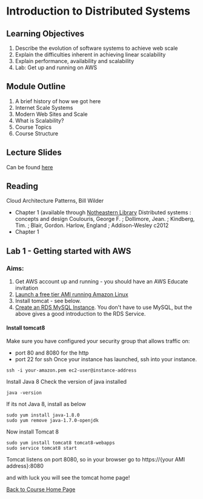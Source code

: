 # Introduction to Distributed Systems

## Learning Objectives

1. Describe the evolution of software systems to achieve web scale
1. Explain the difficulties inherent in achieving linear scalability
1. Explain performance, availability and scalability
1. Lab: Get up and running on AWS 

## Module Outline

1. A brief history of how we got here
1. Internet Scale Systems
1. Modern Web Sites and Scale
1. What is Scalability?
1. Course Topics
1. Course Structure

## Lecture Slides
Can be found [here](https://gortonator.github.io/bsds-6650/lectures/week1-Intro/BSDS-2019-Week-1.pdf)

## Reading
Cloud Architecture Patterns, Bill Wilder
* Chapter 1 (available through [Notheastern Library](https://library.northeastern.edu/)
Distributed systems : concepts and design
Coulouris, George F. ; Dollimore, Jean. ; Kindberg, Tim. ; Blair, Gordon.
Harlow, England ; Addison-Wesley c2012
* Chapter 1

## Lab 1 - Getting started with AWS
### Aims: 
1. Get AWS account up and running - you should have an AWS Educate invitation
1. [Launch a free tier AMI running Amazon Linux](https://aws.amazon.com/getting-started/tutorials/launch-a-virtual-machine/)
1. Install tomcat - see below.
1. [Create an RDS MySQL Instance](https://aws.amazon.com/getting-started/tutorials/create-mysql-db/). You don't have to use MySQL, but the above gives a good introduction to the RDS Service. 

#### Install tomcat8
Make sure you have configured your security group that allows traffic on:

* port 80 and 8080 for the http
* port 22 for ssh
Once your instance has launched, ssh into your instance.
~~~
ssh -i your-amazon.pem ec2-user@instance-address
~~~
Install Java 8
Check the version of java installed 
~~~
java -version
~~~
If its not Java 8, install as below
~~~
sudo yum install java-1.8.0
sudo yum remove java-1.7.0-openjdk
~~~
Now install Tomcat 8
~~~
sudo yum install tomcat8 tomcat8-webapps
sudo service tomcat8 start
~~~
Tomcat listens on port 8080, so in your browser go to https://{your AMI address}:8080

and with luck you will see the tomcat home page!

[Back to Course Home Page](https://gortonator.github.io/bsds-6650/)
